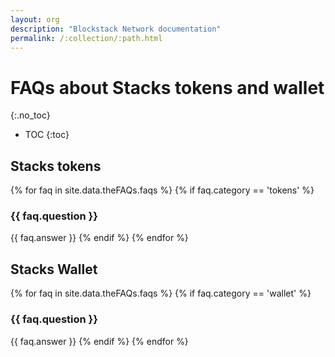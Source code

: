 ```yaml
---
layout: org
description: "Blockstack Network documentation"
permalink: /:collection/:path.html
---
```

# FAQs about Stacks tokens and wallet
{:.no_toc}

* TOC
{:toc}

## Stacks tokens

{% for faq in site.data.theFAQs.faqs %}
   {% if faq.category == 'tokens' %}
### {{ faq.question }}
{{ faq.answer }}
  {% endif %}
{% endfor %}

## Stacks Wallet

{% for faq in site.data.theFAQs.faqs %}
   {% if faq.category == 'wallet' %}
### {{ faq.question }}
{{ faq.answer }}
  {% endif %}
{% endfor %}


